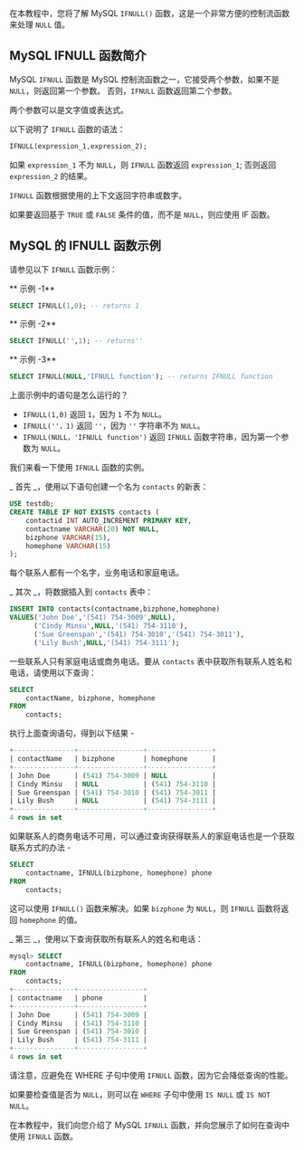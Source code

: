 在本教程中，您将了解 MySQL `IFNULL()` 函数，这是一个非常方便的控制流函数来处理 `NULL` 值。

## MySQL IFNULL 函数简介

MySQL `IFNULL` 函数是 MySQL 控制流函数之一，它接受两个参数，如果不是 `NULL`，则返回第一个参数。 否则，`IFNULL` 函数返回第二个参数。

两个参数可以是文字值或表达式。

以下说明了 `IFNULL` 函数的语法：

```sql
IFNULL(expression_1,expression_2);
```

如果 `expression_1` 不为 `NULL`，则 `IFNULL` 函数返回 `expression_1`; 否则返回 `expression_2` 的结果。

`IFNULL` 函数根据使用的上下文返回字符串或数字。

如果要返回基于 `TRUE` 或 `FALSE` 条件的值，而不是 `NULL`，则应使用 IF 函数。

## MySQL 的 IFNULL 函数示例

请参见以下 `IFNULL` 函数示例：

** 示例 -1**

```sql
SELECT IFNULL(1,0); -- returns 1
```

** 示例 -2**

```sql
SELECT IFNULL('',1); -- returns''
```

** 示例 -3**

```sql
SELECT IFNULL(NULL,'IFNULL function'); -- returns IFNULL function
```

上面示例中的语句是怎么运行的？

* `IFNULL(1,0)` 返回 `1`，因为 `1` 不为 `NULL`。
* `IFNULL(''，1)` 返回 `''`，因为 `''` 字符串不为 `NULL`。
* `IFNULL(NULL，'IFNULL function')` 返回 `IFNULL` 函数字符串，因为第一个参数为 `NULL`。  

我们来看一下使用 `IFNULL` 函数的实例。

_ 首先 _，使用以下语句创建一个名为 `contacts` 的新表：

```sql
USE testdb;
CREATE TABLE IF NOT EXISTS contacts (
    contactid INT AUTO_INCREMENT PRIMARY KEY,
    contactname VARCHAR(20) NOT NULL,
    bizphone VARCHAR(15),
    homephone VARCHAR(15)
);
```

每个联系人都有一个名字，业务电话和家庭电话。

_ 其次 _，将数据插入到 `contacts` 表中：

```sql
INSERT INTO contacts(contactname,bizphone,homephone)
VALUES('John Doe','(541) 754-3009',NULL),
      ('Cindy Minsu',NULL,'(541) 754-3110'),
      ('Sue Greenspan','(541) 754-3010','(541) 754-3011'),
      ('Lily Bush',NULL,'(541) 754-3111');
```

一些联系人只有家庭电话或商务电话。要从 `contacts` 表中获取所有联系人姓名和电话，请使用以下查询：

```sql
SELECT 
    contactName, bizphone, homephone
FROM
    contacts;
```

执行上面查询语句，得到以下结果 - 

```sql
+---------------+----------------+----------------+
| contactName   | bizphone       | homephone      |
+---------------+----------------+----------------+
| John Doe      | (541) 754-3009 | NULL           |
| Cindy Minsu   | NULL           | (541) 754-3110 |
| Sue Greenspan | (541) 754-3010 | (541) 754-3011 |
| Lily Bush     | NULL           | (541) 754-3111 |
+---------------+----------------+----------------+
4 rows in set
```

如果联系人的商务电话不可用，可以通过查询获得联系人的家庭电话也是一个获取联系方式的办法 - 

```sql
SELECT 
    contactname, IFNULL(bizphone, homephone) phone
FROM
    contacts;
```

这可以使用 `IFNULL()` 函数来解决。如果 `bizphone` 为 `NULL`，则 `IFNULL` 函数将返回 `homephone` 的值。

_ 第三 _，使用以下查询获取所有联系人的姓名和电话：

```sql
mysql> SELECT 
    contactname, IFNULL(bizphone, homephone) phone
FROM
    contacts;
+---------------+----------------+
| contactname   | phone          |
+---------------+----------------+
| John Doe      | (541) 754-3009 |
| Cindy Minsu   | (541) 754-3110 |
| Sue Greenspan | (541) 754-3010 |
| Lily Bush     | (541) 754-3111 |
+---------------+----------------+
4 rows in set
```

请注意，应避免在 WHERE 子句中使用 `IFNULL` 函数，因为它会降低查询的性能。

如果要检查值是否为 `NULL`，则可以在 `WHERE` 子句中使用 `IS NULL` 或 `IS NOT NULL`。

在本教程中，我们向您介绍了 MySQL `IFNULL` 函数，并向您展示了如何在查询中使用 `IFNULL` 函数。
